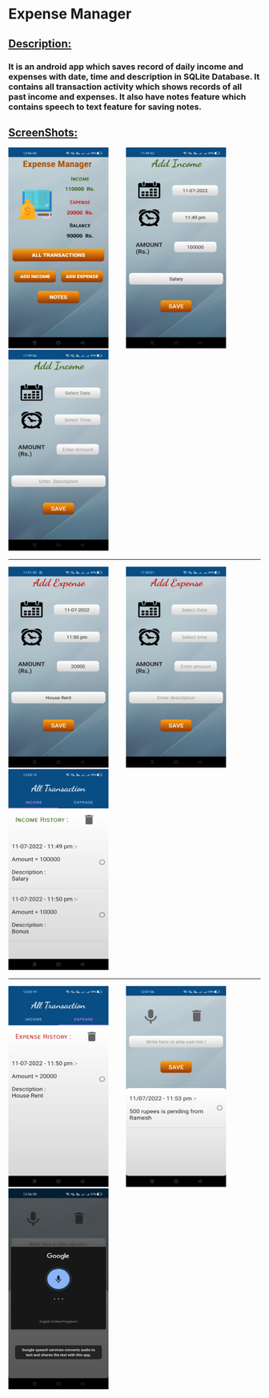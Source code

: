 # Expense Manager

## <ins>Description:</ins>
### It is an android app which saves record of daily income and expenses with date, time and description in SQLite Database. It contains all transaction activity which shows records of all past income and expenses. It also have notes feature which contains speech to text feature for saving notes.

## <ins>ScreenShots:</ins>
<img src="https://github.com/Chinmay189jain/Expense-Manager/blob/main/git_images/1.jpg" width="200" height="400"> &nbsp; &nbsp; &nbsp; &nbsp;
<img src="https://github.com/Chinmay189jain/Expense-Manager/blob/main/git_images/2.jpg" width="200" height="400"> &nbsp; &nbsp; &nbsp; &nbsp;
<img src="https://github.com/Chinmay189jain/Expense-Manager/blob/main/git_images/3.jpg" width="200" height="400"> <hr>

<img src="https://github.com/Chinmay189jain/Expense-Manager/blob/main/git_images/4.jpg" width="200" height="400"> &nbsp; &nbsp; &nbsp; &nbsp;
<img src="https://github.com/Chinmay189jain/Expense-Manager/blob/main/git_images/5.jpg" width="200" height="400"> &nbsp; &nbsp; &nbsp; &nbsp;
<img src="https://github.com/Chinmay189jain/Expense-Manager/blob/main/git_images/6.jpg" width="200" height="400"> <hr>

<img src="https://github.com/Chinmay189jain/Expense-Manager/blob/main/git_images/7.jpg" width="200" height="400"> &nbsp; &nbsp; &nbsp; &nbsp;
<img src="https://github.com/Chinmay189jain/Expense-Manager/blob/main/git_images/8.jpg" width="200" height="400"> &nbsp; &nbsp; &nbsp; &nbsp;
<img src="https://github.com/Chinmay189jain/Expense-Manager/blob/main/git_images/9.jpg" width="200" height="400"> 
